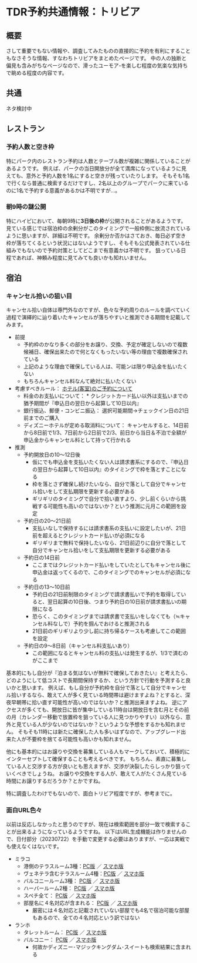 # TDR予約共通情報：トリビア

## 概要

さして重要でもない情報や、調査してみたものの直接的に予約を有利にすることもなさそうな情報、すなわちトリビアをまとめたページです。
中の人の独断と偏見も含みがちなページなので、滑ったユーモア-を楽しむ程度の気楽な気持ちで眺める程度の内容です。


## 共通

ネタ検討中


## レストラン

### 予約人数と空き枠

特にパーク内のレストラン予約は人数とテーブル数が複雑に関係していることがあるようです。
例えば、パークの当日開放分が全て満席になっているように見えても、意外と予約人数を1名にすると空きが残っていたりします。
そもそも1名で行くなら普通に検索するだけですし、2名以上のグループでパークに来ているのに1名で予約する意義があるかは不明ですが…。

### 朝9時の謎公開

特にハイピにおいて、毎朝9時に**3日後の枠**が公開されることがあるようです。
見ている感じでは宿泊枠の余剰分がこのタイミングで一般枠側に放流されているように思いますが、詳細は不明です。
余剰分か否かはさておき、毎日必ず空き枠が落ちてくるという状況にはないようですし、そもそも公式発表されている仕組みでもないので予約対策としてどこまで有意義かは不明です。
狙っている日程であれば、神頼み程度に見てみても良いかも知れいません。


## 宿泊

### キャンセル拾いの狙い目

キャンセル拾い自体は専門外なのですが、色々な予約周りのルールを調べていく過程で演繹的に辿り着いたキャンセルが落ちやすいと推測できる期間を記載してみます。

* 前提
    * 予約枠のかなり多くの部分をお譲り、交換、予定が確定しないので複数候補日、確保出来たので何となくもったいない等の理由で複数確保されている
    * 上記のような理由で確保している人は、可能ンは限り申込金を払いたくない
    * もちろんキャンセル料なんて絶対に払いたくない
* 考慮すべきルール： [ホテル(客室)のご予約について](https://reserve.tokyodisneyresort.jp/help/hotel_02)
    * 料金のお支払いについて： * クレジットカード払い以外は支払いまでの猶予期間が『申込日の翌日から起算して10日以内』
    * 銀行振込、郵便・コンビニ振込： 選択可能期間→チェックイン日の21日前までのご購入
    * ディズニーホテルが定める取消料について： キャンセルすると、14日前から8日前で1/3、7日前から2日前で2/3、前日から当日＆不泊で全額が申込金からキャンセル料として持って行かれる
* 推測
    * 予約開放日の10～12日後
        * 仮にでも申込金を支払いたくない人は請求書系にするので、『申込日の翌日から起算して10日以内』のタイミングで枠を落とすことになる
        * 枠を落とさず確保し続けたいなら、自分で落として自分でキャンセル拾いをして支払期限を更新する必要がある
        * ギリギリのタイミングで自分で拾い直すより、少し前くらいから挑戦する可能性も高いのではないか？という推測に元月この範囲を設定
    * 予約日の20～21日前
        * 支払いなしで保持するには請求書系の支払いに設定したいが、21日前を超えるとクレジットカード払いが必須になる
        * ギリギリまで無料で保持したいなら、21日前辺りに自分で落として自分でキャンセル拾いをして支払期限を更新する必要がある
    * 予約日の14日前
        * ここまではクレジットカード払いをしていたとしてもキャンセル後に申込金は返ってくるので、このタイミングでのキャンセルが必須になる
    * 予約日の13～10日前
        * 予約日の21日前制限のタイミングで請求書払いで予約を取得していると、翌日起算の10日後、つまり予約日の10日前が請求書払いの期限になる
        * 恐らく、このタイミングまでは請求書で支払いをしなくても（≒キャンセル料なしで）予約を掴んでおけると推測される
        * 21日前のギリギリより少し前に持ち帰るケースも考慮してこの範囲を設定
    * 予約日の9～8日前（キャンセル料支払いあり）
        * この範囲になるとキャンセル料の支払いは発生するが、1/3で済むのがここまで

基本的にもし自分が『泊まる気はないが無料で確保しておきたい』と考えたら、どのようにして低コストで長期間保持するか、という方針で行動を予測すると良いかと思います。
例えば、もし自分が予約枠を自分で落として自分でキャンセル拾いするなら、敢えて人が多く見ている時間帯は避けますよね？とすると、深夜早朝帯に拾い直す可能性が高いのではないか？と推測出来ますよね。
逆にアクセスが多くても、開放日に皆が集中している11時台は開放日を含む月とその前の月（カレンダー移動で放置枠を狙っている人に見つかりやすい）以外なら、意外と見ている人が少ないのではないか？というような予想をするかも知れません。
そもそも11時には新たに確保した人も多いはずなので、アップグレード出来た人が不要枠を捨てる可能性も高いかも知れません。

他にも基本的にはお譲りや交換を募集している人もマークしておいて、積極的にインターセプトして確保することも考えるべきです。
もちろん、素直に募集している人と交渉する方が良いとも思えますが、交渉が決裂したらしっかり狙っていくべきでしょうね。
お譲りや交換をする人が、敢えて人がたくさん見ている時間にお譲りするだろうか？とかですね。

特に調査したわけでもないので、面白トリビア程度ですが、参考までに。


### 面白URL色々

以前は反応しなかったと思うのですが、現在は検索範囲を部分一致で検索することが出来るようになっているようですね。
以下はURL生成機能は作りませんので、日付部分（20230722）を手動で変更する必要はありますが、一応は実戦でも使えなくはないです。

* ミラコ
    * 港側のテラスルーム3種：[PC版](https://reserve.tokyodisneyresort.jp/hotel/list/?useDate=20230722&stayingDays=1&adultNum=2&childNum=0&roomsNum=1&checkPointStr=&searchHotelName=&searchLayer=&keyword=%E3%83%9D%E3%83%AB%E3%83%88%E3%83%BB%E3%83%91%E3%83%A9%E3%83%87%E3%82%A3%E3%83%BC%E3%82%BE%E3%83%BB%E3%82%B5%E3%82%A4%E3%83%89%20%E3%83%86%E3%83%A9%E3%82%B9%E3%83%AB%E3%83%BC%E3%83%A0&hotelChangeFlg=false&hotelShowFlg=0&childAgeBedInform=&receiptNO=&searchHotelDiv=&searchHotelCD=DHM&removeSessionFlg=true&errorBeforeUrl=&displayType=data-hotel_change&reservationStatus=0&hotelRoomCd=HODHMTGD0004N#tabCont1) ／ [スマホ版](https://reserve.tokyodisneyresort.jp/sp/hotel/list/?useDate=20230722&stayingDays=1&adultNum=2&childNum=0&roomsNum=1&checkPointStr=&searchHotelName=&searchLayer=&keyword=%E3%83%9D%E3%83%AB%E3%83%88%E3%83%BB%E3%83%91%E3%83%A9%E3%83%87%E3%82%A3%E3%83%BC%E3%82%BE%E3%83%BB%E3%82%B5%E3%82%A4%E3%83%89%20%E3%83%86%E3%83%A9%E3%82%B9%E3%83%AB%E3%83%BC%E3%83%A0&hotelChangeFlg=false&hotelShowFlg=0&childAgeBedInform=&receiptNO=&searchHotelDiv=&searchHotelCD=DHM&removeSessionFlg=true&errorBeforeUrl=&displayType=data-hotel_change&reservationStatus=0#tabCont1)
    * ヴェネテラ含むテラスルーム4種：[PC版](https://reserve.tokyodisneyresort.jp/hotel/list/?useDate=20230722&stayingDays=1&adultNum=2&childNum=0&roomsNum=1&checkPointStr=&searchHotelName=&searchLayer=&keyword=%E3%83%86%E3%83%A9%E3%82%B9%E3%83%AB%E3%83%BC%E3%83%A0&hotelChangeFlg=false&hotelShowFlg=0&childAgeBedInform=&receiptNO=&searchHotelDiv=&searchHotelCD=DHM&removeSessionFlg=true&errorBeforeUrl=&displayType=data-hotel_change&reservationStatus=0&hotelRoomCd=HODHMTGD0004N) ／ [スマホ版](https://reserve.tokyodisneyresort.jp/sp/hotel/list/?useDate=20230722&stayingDays=1&adultNum=2&childNum=0&roomsNum=1&checkPointStr=&searchHotelName=&searchLayer=&keyword=%E3%83%86%E3%83%A9%E3%82%B9%E3%83%AB%E3%83%BC%E3%83%A0&hotelChangeFlg=false&hotelShowFlg=0&childAgeBedInform=&receiptNO=&searchHotelDiv=&searchHotelCD=DHM&removeSessionFlg=true&errorBeforeUrl=&displayType=data-hotel_change&reservationStatus=0#tabCont1)
    * バルコニールーム3種： [PC版](https://reserve.tokyodisneyresort.jp/hotel/list/?useDate=20230722&stayingDays=1&adultNum=2&childNum=0&roomsNum=1&checkPointStr=&searchHotelName=&searchLayer=&keyword=%E3%83%9D%E3%83%AB%E3%83%88%E3%83%BB%E3%83%91%E3%83%A9%E3%83%87%E3%82%A3%E3%83%BC%E3%82%BE%E3%83%BB%E3%82%B5%E3%82%A4%E3%83%89%20%E3%83%90%E3%83%AB%E3%82%B3%E3%83%8B%E3%83%BC%E3%83%AB%E3%83%BC%E3%83%A0&hotelChangeFlg=false&hotelShowFlg=0&childAgeBedInform=&receiptNO=&searchHotelDiv=&searchHotelCD=DHM&removeSessionFlg=true&errorBeforeUrl=&displayType=data-hotel_change&reservationStatus=0&hotelRoomCd=HODHMBKQ0004N#tabCont1) ／ [スマホ版](https://reserve.tokyodisneyresort.jp/sp/hotel/list/?useDate=20230722&stayingDays=1&adultNum=2&childNum=0&roomsNum=1&checkPointStr=&searchHotelName=&searchLayer=&keyword=%E3%83%9D%E3%83%AB%E3%83%88%E3%83%BB%E3%83%91%E3%83%A9%E3%83%87%E3%82%A3%E3%83%BC%E3%82%BE%E3%83%BB%E3%82%B5%E3%82%A4%E3%83%89%20%E3%83%90%E3%83%AB%E3%82%B3%E3%83%8B%E3%83%BC%E3%83%AB%E3%83%BC%E3%83%A0&hotelChangeFlg=false&hotelShowFlg=0&childAgeBedInform=&receiptNO=&searchHotelDiv=&searchHotelCD=DHM&removeSessionFlg=true&errorBeforeUrl=&displayType=data-hotel_change&reservationStatus=0#tabCont1)
    * ハーバールーム2種： [PC版](https://reserve.tokyodisneyresort.jp/hotel/list/?useDate=20230722&stayingDays=1&adultNum=2&childNum=0&roomsNum=1&checkPointStr=&searchHotelName=&searchLayer=&keyword=%E3%83%9D%E3%83%AB%E3%83%88%E3%83%BB%E3%83%91%E3%83%A9%E3%83%87%E3%82%A3%E3%83%BC%E3%82%BE%E3%83%BB%E3%82%B5%E3%82%A4%E3%83%89%20%E3%83%8F%E3%83%BC%E3%83%90%E3%83%BC%E3%83%AB%E3%83%BC%E3%83%A0&hotelChangeFlg=false&hotelShowFlg=0&childAgeBedInform=&receiptNO=&searchHotelDiv=&searchHotelCD=DHM&removeSessionFlg=true&errorBeforeUrl=&displayType=data-hotel_change&reservationStatus=0&hotelRoomCd=HODHMHKQ0005N#tabCont1) ／ [スマホ版](https://reserve.tokyodisneyresort.jp/sp/hotel/list/?useDate=20230722&stayingDays=1&adultNum=2&childNum=0&roomsNum=1&checkPointStr=&searchHotelName=&searchLayer=&keyword=%E3%83%9D%E3%83%AB%E3%83%88%E3%83%BB%E3%83%91%E3%83%A9%E3%83%87%E3%82%A3%E3%83%BC%E3%82%BE%E3%83%BB%E3%82%B5%E3%82%A4%E3%83%89%20%E3%83%8F%E3%83%BC%E3%83%90%E3%83%BC%E3%83%AB%E3%83%BC%E3%83%A0&hotelChangeFlg=false&hotelShowFlg=0&childAgeBedInform=&receiptNO=&searchHotelDiv=&searchHotelCD=DHM&removeSessionFlg=true&errorBeforeUrl=&displayType=data-hotel_change&reservationStatus=0#tabCont1)
    * スペチ全て： [PC版](https://reserve.tokyodisneyresort.jp/hotel/list/?useDate=20230722&stayingDays=1&adultNum=2&childNum=0&roomsNum=1&checkPointStr=&searchHotelName=&searchLayer=&keyword=%E3%82%B9%E3%83%9A%E3%83%81%E3%82%A2%E3%83%BC%E3%83%AC%E3%83%BB%E3%83%AB%E3%83%BC%E3%83%A0%EF%BC%86%E3%82%B9%E3%82%A4%E3%83%BC%E3%83%88&hotelChangeFlg=false&hotelShowFlg=0&childAgeBedInform=&receiptNO=&searchHotelDiv=&searchHotelCD=DHM&removeSessionFlg=true&errorBeforeUrl=&displayType=data-hotel_change&reservationStatus=0&hotelRoomCd=HODHMTVD0005N#tabCont1) ／ [スマホ版](https://reserve.tokyodisneyresort.jp/sp/hotel/list/?useDate=20230722&stayingDays=1&adultNum=2&childNum=0&roomsNum=1&checkPointStr=&searchHotelName=&searchLayer=&keyword=%E3%82%B9%E3%83%9A%E3%83%81%E3%82%A2%E3%83%BC%E3%83%AC%E3%83%BB%E3%83%AB%E3%83%BC%E3%83%A0%EF%BC%86%E3%82%B9%E3%82%A4%E3%83%BC%E3%83%88&hotelChangeFlg=false&hotelShowFlg=0&childAgeBedInform=&receiptNO=&searchHotelDiv=&searchHotelCD=DHM&removeSessionFlg=true&errorBeforeUrl=&displayType=data-hotel_change&reservationStatus=0#tabCont1)
    * 部屋名に４名対応が含まれる： [PC版](https://reserve.tokyodisneyresort.jp/hotel/list/?useDate=20230722&stayingDays=1&adultNum=2&childNum=0&roomsNum=1&checkPointStr=&searchHotelName=&searchLayer=&keyword=%EF%BC%88%EF%BC%94%E5%90%8D%E5%AF%BE%E5%BF%9C%EF%BC%89&hotelChangeFlg=false&hotelShowFlg=0&childAgeBedInform=&receiptNO=&searchHotelDiv=&searchHotelCD=DHM&removeSessionFlg=true&errorBeforeUrl=&displayType=data-hotel_change&reservationStatus=0#tabCont1) ／ [スマホ版](https://reserve.tokyodisneyresort.jp/sp/hotel/list/?useDate=20230722&stayingDays=1&adultNum=2&childNum=0&roomsNum=1&checkPointStr=&searchHotelName=&searchLayer=&keyword=%EF%BC%88%EF%BC%94%E5%90%8D%E5%AF%BE%E5%BF%9C%EF%BC%89&hotelChangeFlg=false&hotelShowFlg=0&childAgeBedInform=&receiptNO=&searchHotelDiv=&searchHotelCD=DHM&removeSessionFlg=true&errorBeforeUrl=&displayType=data-hotel_change&reservationStatus=0#tabCont1)
        * 厳密には４名対応と記載されていない部屋でも4名で宿泊可能な部屋もあるので、全ての４名対応という訳ではない
* ランホ
    * タレットルーム： [PC版](https://reserve.tokyodisneyresort.jp/hotel/list/?useDate=20230722&stayingDays=1&adultNum=2&childNum=0&roomsNum=1&checkPointStr=&searchHotelName=&searchLayer=&keyword=%E3%82%B3%E3%83%B3%E3%82%B7%E3%82%A7%E3%83%AB%E3%82%B8%E3%83%A5%E3%83%BB%E3%82%BF%E3%83%AC%E3%83%83%E3%83%88%E3%83%AB%E3%83%BC%E3%83%A0&hotelChangeFlg=false&hotelShowFlg=0&childAgeBedInform=&receiptNO=&searchHotelDiv=&searchHotelCD=TDH&removeSessionFlg=true&errorBeforeUrl=&displayType=data-hotel_change&reservationStatus=0&hotelRoomCd=HOTDHRWU0002N#tabCont1) ／ [スマホ版](https://reserve.tokyodisneyresort.jp/sp/hotel/list/?useDate=20230722&stayingDays=1&adultNum=2&childNum=0&roomsNum=1&checkPointStr=&searchHotelName=&searchLayer=&keyword=%E3%82%B3%E3%83%B3%E3%82%B7%E3%82%A7%E3%83%AB%E3%82%B8%E3%83%A5%E3%83%BB%E3%82%BF%E3%83%AC%E3%83%83%E3%83%88%E3%83%AB%E3%83%BC%E3%83%A0&hotelChangeFlg=false&hotelShowFlg=0&childAgeBedInform=&receiptNO=&searchHotelDiv=&searchHotelCD=TDH&removeSessionFlg=true&errorBeforeUrl=&displayType=data-hotel_change&reservationStatus=0#tabCont1)
    * バルコニー： [PC版](https://reserve.tokyodisneyresort.jp/hotel/list/?useDate=20230722&stayingDays=1&adultNum=2&childNum=0&roomsNum=1&checkPointStr=&searchHotelName=&searchLayer=&keyword=%E3%83%90%E3%83%AB%E3%82%B3%E3%83%8B%E3%83%BC&hotelChangeFlg=false&hotelShowFlg=0&childAgeBedInform=&receiptNO=&searchHotelDiv=&searchHotelCD=TDH&removeSessionFlg=true&errorBeforeUrl=&displayType=data-hotel_change&reservationStatus=0) ／ [スマホ版](https://reserve.tokyodisneyresort.jp/sp/hotel/list/?useDate=20230722&stayingDays=1&adultNum=2&childNum=0&roomsNum=1&checkPointStr=&searchHotelName=&searchLayer=&keyword=%E3%83%90%E3%83%AB%E3%82%B3%E3%83%8B%E3%83%BC&hotelChangeFlg=false&hotelShowFlg=0&childAgeBedInform=&receiptNO=&searchHotelDiv=&searchHotelCD=TDH&removeSessionFlg=true&errorBeforeUrl=&displayType=data-hotel_change&reservationStatus=0)
        * 何故かディズニー･マジックキングダム･スイートも検索結果に含まれる

